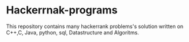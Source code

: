 # Hackerrnak-programs
This repository contains many hackerrank problems's solution  written on  C++,C, Java, python, sql, Datastructure and Algoritms.
